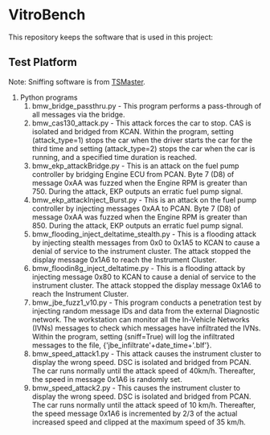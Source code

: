 # VitroBench

This repository keeps the software that is used in this project:

## Test Platform
​Note: Sniffing software is from [TSMaster](https://github.com/TOSUN-Shanghai/TSMaster).

1. Python programs
   1. bmw_bridge_passthru.py - This program performs a pass-through of all messages via the bridge.
   2. bmw_cas130_attack.py - This attack forces the car to stop. CAS is isolated and bridged from KCAN. Within the  program, setting (attack_type=1) stops the car when the driver starts the      car for the third time and setting (attack_type=2) stops the car when the  car is running, and a specified time duration is reached.
   3. bmw_ekp_attackBridge.py - This is an  attack on the fuel pump controller by bridging Engine ECU from PCAN. Byte  7 (D8) of message 0xAA was fuzzed when the Engine RPM is greater than  750. During the attack, EKP outputs an erratic fuel pump signal.
   4. bmw_ekp_attackInject_Burst.py - This is  an attack on the fuel pump controller by injecting messages 0xAA to PCAN.  Byte 7 (D8) of message 0xAA was fuzzed when the Engine RPM is greater than 850. During the attack, EKP outputs an erratic fuel pump signal.
   5. bmw_flooding_inject_deltatime_stealth.py - This is a flooding attack by injecting stealth messages from 0x0 to 0x1A5 to KCAN to cause a denial of service to the instrument cluster. The      attack stopped the display message 0x1A6 to reach the Instrument Cluster.
   6. bmw_floodin8g_inject_deltatime.py - This  is a flooding attack by injecting message 0x80 to KCAN to cause a denial of service to the instrument cluster. The attack stopped the display      message 0x1A6 to reach the Instrument Cluster.
   7. bmw_jbe_fuzz1_v10.py - This program  conducts a penetration test by injecting random message IDs and data from the external Diagnostic network. The workstation can monitor all the      In-Vehicle Networks (IVNs) messages to check which messages have      infiltrated the IVNs. Within the program, setting (sniff=True) will log the infiltrated messages to the file,      {'jbe_infiltrate'+date_time+'.blf'}.
   8. bmw_speed_attack1.py - This attack causes the instrument cluster to display the wrong speed. DSC is isolated and bridged from PCAN. The car runs normally until the attack speed of      40km/h. Thereafter, the speed in message 0x1A6 is randomly set.
   9. bmw_speed_attack2.py - This causes the instrument cluster to display the wrong speed. DSC is isolated and bridged from PCAN. The car runs normally until the attack speed of 10 km/h. Thereafter, the speed message 0x1A6 is incremented by 2/3 of the actual increased speed and clipped at the maximum speed of 35 km/h.
